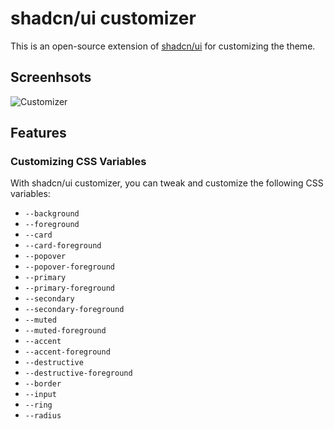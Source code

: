# shadcn/ui customizer

This is an open-source extension of [shadcn/ui](https://github.com/shaddcn-ui/ui) for customizing the theme.

## Screenhsots

![Customizer](https://raw.githubusercontent.com/Railly/shadcn-ui-customizer/main/ss.png)

## Features

### Customizing CSS Variables

With shadcn/ui customizer, you can tweak and customize the following CSS variables:

- `--background`
- `--foreground`
- `--card`
- `--card-foreground`
- `--popover`
- `--popover-foreground`
- `--primary`
- `--primary-foreground`
- `--secondary`
- `--secondary-foreground`
- `--muted`
- `--muted-foreground`
- `--accent`
- `--accent-foreground`
- `--destructive`
- `--destructive-foreground`
- `--border`
- `--input`
- `--ring`
- `--radius`
